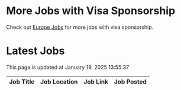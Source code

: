 # More Jobs with Visa Sponsorship

Check out [Europe Jobs](https://github.com/sureshparimi/europejobs#latest-jobs) for more jobs with visa sponsorship.

# Latest Jobs

This page is updated at January 19, 2025 13:55:37

| Job Title | Job Location | Job Link | Job Posted |
| --- | --- | --- | --- |
